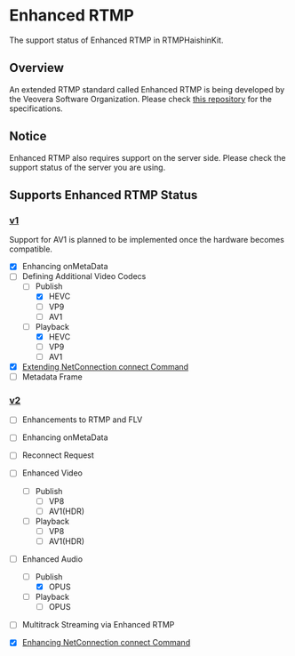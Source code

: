 # Enhanced RTMP
The support status of Enhanced RTMP in RTMPHaishinKit.

## Overview
An extended RTMP standard called Enhanced RTMP is being developed by the Veovera Software Organization.
Please check [this repository](https://github.com/veovera/enhanced-rtmp/) for the specifications.

## Notice
Enhanced RTMP also requires support on the server side. Please check the support status of the server you are using.

## Supports Enhanced RTMP Status
### [v1](https://github.com/veovera/enhanced-rtmp/blob/main/docs/enhanced/enhanced-rtmp-v1.md)
Support for AV1 is planned to be implemented once the hardware becomes compatible.
- [x] Enhancing onMetaData
- [ ] Defining Additional Video Codecs
  - [ ] Publish
    - [x] HEVC
    - [ ] VP9
    - [ ] AV1
  - [ ] Playback
    - [x] HEVC
    - [ ] VP9
    - [ ] AV1
- [x] [Extending NetConnection connect Command](https://github.com/veovera/enhanced-rtmp/blob/main/docs/enhanced/enhanced-rtmp-v1.md#extending-netconnection-connect-command)
- [ ] Metadata Frame

### [v2](https://github.com/veovera/enhanced-rtmp/blob/main/docs/enhanced/enhanced-rtmp-v2.md)
- [ ] Enhancements to RTMP and FLV
- [ ] Enhancing onMetaData
- [ ] Reconnect Request
- [ ] Enhanced Video
  - [ ] Publish
    - [ ] VP8
    - [ ] AV1(HDR)
  - [ ] Playback
    - [ ] VP8
    - [ ] AV1(HDR)
- [ ] Enhanced Audio
  - [ ] Publish
    - [x] OPUS
  - [ ] Playback
    - [ ] OPUS
- [ ] Multitrack Streaming via Enhanced RTMP
- [x] [Enhancing NetConnection connect Command](https://github.com/veovera/enhanced-rtmp/blob/main/docs/enhanced/enhanced-rtmp-v2.md#enhancing-netconnection-connect-command)

